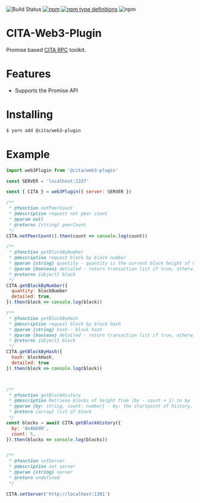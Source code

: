 ![Build Status](https://travis-ci.org/CITA-Toys/cita-web3-plugin.svg?branch=master)
[![npm](https://img.shields.io/npm/v/npm.svg)](https://www.npmjs.com/package/@cita/web3-plugin)
[![npm type definitions](https://img.shields.io/npm/types/chalk.svg)](https://www.npmjs.com/package/@cita/web3-plugin)
![npm](https://img.shields.io/npm/l/express.svg)

# CITA-Web3-Plugin

Promise based [CITA RPC](https://cryptape.github.io/cita/usage-guide/rpc/) toolkit.

# Features

* Supports the Promise API

# Installing

```bash
$ yarn add @cita/web3-plugin
```

# Example

```javascript
import web3Plugin from '@cita/web3-plugin'

const SERVER = 'localhost:1337'

const { CITA } = web3Plugin({ server: SERVER })

/**
 * @function netPeerCount
 * @description request net peer count
 * @param null
 * @returns {string} peerCount
 */
CITA.netPeerCount().then(count => console.log(count))

/**
 * @function getBlockByNumber
 * @description request block by block number
 * @param {string} quantity - quantity is the current block height of CITA
 * @param {boolean} detialed - return transaction list if true, otherwise return hash of transaction
 * @returns {object} block
 */
CITA.getBlockByNumber({
  quantity: blockNumber
  detailed: true,
}).then(block => console.log(block))

/**
 * @function getBlockByHash
 * @description request block by block hash
 * @param {string} hash - block hash
 * @param {boolean} detailed - return transaction list if true, otherwise return hash of transaction
 * @returns {object} block
 */
CITA.getBlockByHash({
  hash: blockHash,
  detailed: true
}).then(block => console.log(block))



/**
 * @function getBlockHistory
 * @description Retrieve blocks of height from (by - count + 1) to by
 * @param {by: string, count: number} - by: the startpoint of history, count: the count of records to retrieve
 * @return {array} list of block
 */
const blocks = await CITA.getBlockHistory({
  by: '0x4bb99',
  count: 5,
}).then(blocks => console.log(blocks))


/**
 * @function setServer
 * @description set server
 * @param {string} server
 * @return undefined
 */

CITA.setServer('http://localhost:1301')
```
